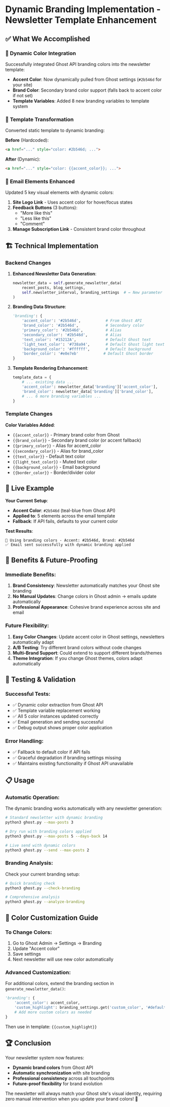 # Dynamic Branding Implementation - Newsletter Template Enhancement

## ✅ What We Accomplished

### 🎨 **Dynamic Color Integration**
Successfully integrated Ghost API branding colors into the newsletter template:

- **Accent Color**: Now dynamically pulled from Ghost settings (`#2b546d` for your site)
- **Brand Color**: Secondary brand color support (falls back to accent color if not set)
- **Template Variables**: Added 8 new branding variables to template system

### 🔄 **Template Transformation**
Converted static template to dynamic branding:

**Before** (Hardcoded):
```html
<a href="..." style="color: #2b546d; ...">
```

**After** (Dynamic):
```html
<a href="..." style="color: {{accent_color}}; ...">
```

### 📧 **Email Elements Enhanced**
Updated 5 key visual elements with dynamic colors:

1. **Site Logo Link** - Uses accent color for hover/focus states
2. **Feedback Buttons** (3 buttons):
   - "More like this"
   - "Less like this" 
   - "Comment"
3. **Manage Subscription Link** - Consistent brand color throughout

## 🏗️ **Technical Implementation**

### **Backend Changes**

1. **Enhanced Newsletter Data Generation**:
   ```python
   newsletter_data = self.generate_newsletter_data(
       recent_posts, blog_settings, 
       self.newsletter_interval, branding_settings  # ← New parameter
   )
   ```

2. **Branding Data Structure**:
   ```python
   'branding': {
       'accent_color': '#2b546d',           # From Ghost API
       'brand_color': '#2b546d',            # Secondary color
       'primary_color': '#2b546d',          # Alias
       'secondary_color': '#2b546d',        # Alias
       'text_color': '#15212A',             # Default Ghost text
       'light_text_color': '#738a94',       # Default Ghost light text
       'background_color': '#ffffff',       # Default background
       'border_color': '#e0e7eb'           # Default Ghost border
   }
   ```

3. **Template Rendering Enhancement**:
   ```python
   template_data = {
       # ... existing data ...
       'accent_color': newsletter_data['branding']['accent_color'],
       'brand_color': newsletter_data['branding']['brand_color'],
       # ... 6 more branding variables ...
   }
   ```

### **Template Changes**

**Color Variables Added**:
- `{{accent_color}}` - Primary brand color from Ghost
- `{{brand_color}}` - Secondary brand color (or accent fallback)
- `{{primary_color}}` - Alias for accent_color
- `{{secondary_color}}` - Alias for brand_color
- `{{text_color}}` - Default text color
- `{{light_text_color}}` - Muted text color
- `{{background_color}}` - Email background
- `{{border_color}}` - Border/divider color

## 🎯 **Live Example**

**Your Current Setup**:
- **Accent Color**: `#2b546d` (teal-blue from Ghost API)
- **Applied to**: 5 elements across the email template
- **Fallback**: If API fails, defaults to your current color

**Test Results**:
```
🎨 Using branding colors - Accent: #2b546d, Brand: #2b546d
✅ Email sent successfully with dynamic branding applied
```

## 🚀 **Benefits & Future-Proofing**

### **Immediate Benefits**:
1. **Brand Consistency**: Newsletter automatically matches your Ghost site branding
2. **No Manual Updates**: Change colors in Ghost admin → emails update automatically
3. **Professional Appearance**: Cohesive brand experience across site and email

### **Future Flexibility**:
1. **Easy Color Changes**: Update accent color in Ghost settings, newsletters automatically adapt
2. **A/B Testing**: Try different brand colors without code changes
3. **Multi-Brand Support**: Could extend to support different brands/themes
4. **Theme Integration**: If you change Ghost themes, colors adapt automatically

## 🧪 **Testing & Validation**

### **Successful Tests**:
- ✅ Dynamic color extraction from Ghost API
- ✅ Template variable replacement working
- ✅ All 5 color instances updated correctly
- ✅ Email generation and sending successful
- ✅ Debug output shows proper color application

### **Error Handling**:
- ✅ Fallback to default color if API fails
- ✅ Graceful degradation if branding settings missing
- ✅ Maintains existing functionality if Ghost API unavailable

## 📋 **Usage**

### **Automatic Operation**:
The dynamic branding works automatically with any newsletter generation:

```bash
# Standard newsletter with dynamic branding
python3 ghost.py --max-posts 3

# Dry run with branding colors applied
python3 ghost.py --max-posts 5 --days-back 14

# Live send with dynamic colors
python3 ghost.py --send --max-posts 2
```

### **Branding Analysis**:
Check your current branding setup:

```bash
# Quick branding check
python3 ghost.py --check-branding

# Comprehensive analysis
python3 ghost.py --analyze-branding
```

## 🎨 **Color Customization Guide**

### **To Change Colors**:
1. Go to Ghost Admin → Settings → Branding
2. Update "Accent color" 
3. Save settings
4. Next newsletter will use new color automatically

### **Advanced Customization**:
For additional colors, extend the branding section in `generate_newsletter_data()`:

```python
'branding': {
    'accent_color': accent_color,
    'custom_highlight': branding_settings.get('custom_color', '#default'),
    # Add more custom colors as needed
}
```

Then use in template: `{{custom_highlight}}`

## 🏆 **Conclusion**

Your newsletter system now features:
- **Dynamic brand colors** from Ghost API
- **Automatic synchronization** with site branding
- **Professional consistency** across all touchpoints
- **Future-proof flexibility** for brand evolution

The newsletter will always match your Ghost site's visual identity, requiring zero manual intervention when you update your brand colors! 🎉
